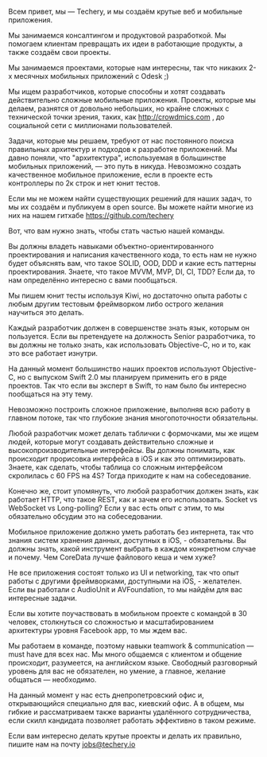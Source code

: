 Всем привет, мы — Techery, и мы создаём крутые веб и мобильные приложения.

Мы занимаемся консалтингом и продуктовой разработкой. Мы помогаем клиентам превращать их идеи в работающие продукты, а также создаём свои проекты.

Мы занимаемся проектами, которые нам интересны, так что никаких 2-х месячных мобильных приложений с Odesk ;)

Мы ищем разработчиков, которые способны и хотят создавать действительно сложные мобильные приложения.
Проекты, которые мы делаем, разнятся от довольно небольших, но крайне сложных с технической точки зрения, таких, как http://crowdmics.com , до социальной сети с миллионами пользователей.

Задачи, которые мы решаем, требуют от нас постоянного поиска правильных архитектур и подходов к разработке приложений.
Мы давно поняли, что "архитектура", используемая в большинстве мобильных приложений, — это путь в никуда. Невозможно создать качественное мобильное приложение, если в проекте есть контроллеры по 2к строк и нет юнит тестов.

Если мы не можем найти существующих решений для наших задач, то мы их создаём и публикуем в open source. Вы можете найти многие из них на нашем гитхабе https://github.com/techery

Вот, что вам нужно знать, чтобы стать частью нашей команды.

Вы должны владеть навыками объектно-ориентированного проектирования и написания качественного кода, то есть нам не нужно будет объяснять вам, что такое SOLID, OOD, DDD и какие есть паттерны проектирования. Знаете, что такое MVVM, MVP, DI, CI, TDD? Если да, то нам определённо интересно с вами пообщаться.

Мы пишем юнит тесты используя Kiwi, но достаточно опыта работы с любым другим тестовым фреймворком либо острого желания научиться это делать.

Каждый разработчик должен в совершенстве знать язык, которым он пользуется. Если вы претендуете на должность Senior разработчика, то вы должны не только знать, как использовать Objective-C, но и то, как это все работает изнутри.

На данный момент большинство наших проектов используют Objective-C, но с выпуском Swift 2.0 мы планируем применить его в ряде проектов. Так что если вы эксперт в Swift, то нам было бы интересно пообщаться на эту тему.

Невозможно построить сложное приложение, выполняя всю работу в главном потоке, так что глубокие знания многопоточности обязательны.

Любой разработчик может делать таблички с формочками, мы же ищем людей, которые могут создавать действительно сложные и высокопроизводительные интерфейсы. Вы должны понимать, как происходит прорисовка интерфейса в iOS и как это оптимизировать. Знаете, как сделать, чтобы таблица со сложным интерфейсом скролилась с 60 FPS на 4S? Тогда приходите к нам на собеседование.

Конечно же, стоит упомянуть, что любой разработчик должен знать, как работает HTTP, что такое REST, как и зачем его использовать. Socket vs WebSocket vs Long-polling? Если у вас есть опыт с этим, то мы обязательно обсудим это на собеседовании.

Мобильное приложение должно уметь работать без интернета, так что знания систем хранения данных, доступных в iOS, - обязательны. Вы должны знать, какой инструмент выбрать в каждом конкретном случае и почему. Чем CoreData лучше файлового кеша и чем хуже?

Не все приложения состоят только из UI и networking, так что опыт работы с другими фреймворками, доступными на iOS, - желателен. Если вы работали с AudioUnit и AVFoundation, то мы найдём для вас интересные задачи.

Если вы хотите поучаствовать в мобильном проекте с командой в 30 человек, столкнуться со сложностью и масштабированием архитектуры уровня Facebook app, то мы ждем вас.

Мы работаем в команде, поэтому навыки teamwork & communication — must have для всех нас. Мы много общаемся с клиентом и общение происходит, разумеется, на английском языке. Свободный разговорный уровень для вас не обязателен, но умение, а главное, желание общаться — необходимо.

На данный момент у нас есть днепропетровский офис и, открывающийся специально для вас, киевский офис. А в общем, мы гибкие и рассматриваем также варианты удалённого сотрудничества, если скилл кандидата позволяет работать эффективно в таком режиме.

Если вам интересно делать крутые проекты и делать их правильно, пишите нам на почту jobs@techery.io
